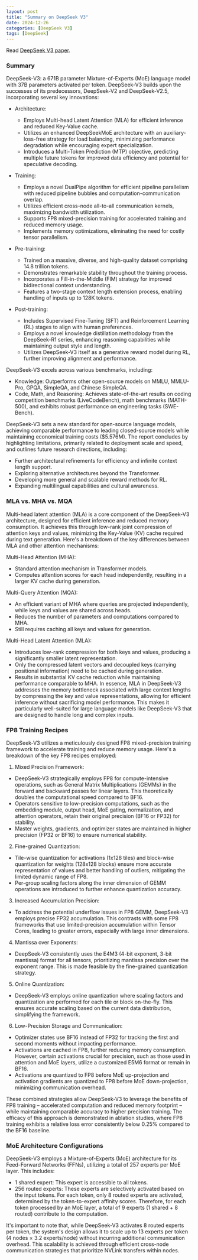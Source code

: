 ```yaml
---
layout: post
title: "Summary on DeepSeek V3"
date: 2024-12-26
categories: [DeepSeek V3]
tags: [DeepSeek]
---
```


Read [DeepSeek V3 paper](https://github.com/deepseek-ai/DeepSeek-V3/blob/main/DeepSeek_V3.pdf).

### Summary

DeepSeek-V3: a 671B parameter Mixture-of-Experts (MoE) language model with 37B parameters activated per token.
DeepSeek-V3 builds upon the successes of its predecessors, DeepSeek-V2 and DeepSeek-V2.5, incorporating several key innovations:

- Architecture:
    - Employs Multi-head Latent Attention (MLA) for efficient inference and reduced Key-Value cache.
    - Utilizes an enhanced DeepSeekMoE architecture with an auxiliary-loss-free strategy for load balancing, minimizing performance degradation while encouraging expert specialization.
    - Introduces a Multi-Token Prediction (MTP) objective, predicting multiple future tokens for improved data efficiency and potential for speculative decoding.

- Training:
    - Employs a novel DualPipe algorithm for efficient pipeline parallelism with reduced pipeline bubbles and computation-communication overlap.
    - Utilizes efficient cross-node all-to-all communication kernels, maximizing bandwidth utilization.
    - Supports FP8 mixed-precision training for accelerated training and reduced memory usage.
    - Implements memory optimizations, eliminating the need for costly tensor parallelism.

- Pre-training:
    - Trained on a massive, diverse, and high-quality dataset comprising 14.8 trillion tokens.
    - Demonstrates remarkable stability throughout the training process.
    - Incorporates a Fill-in-the-Middle (FIM) strategy for improved bidirectional context understanding.
    - Features a two-stage context length extension process, enabling handling of inputs up to 128K tokens.

- Post-training:
    - Includes Supervised Fine-Tuning (SFT) and Reinforcement Learning (RL) stages to align with human preferences.
    - Employs a novel knowledge distillation methodology from the DeepSeek-R1 series, enhancing reasoning capabilities while maintaining output style and length.
    - Utilizes DeepSeek-V3 itself as a generative reward model during RL, further improving alignment and performance.

DeepSeek-V3 excels across various benchmarks, including:
- Knowledge: Outperforms other open-source models on MMLU, MMLU-Pro, GPQA, SimpleQA, and Chinese SimpleQA.
- Code, Math, and Reasoning: Achieves state-of-the-art results on coding competition benchmarks (LiveCodeBench), math benchmarks (MATH-500), and exhibits robust performance on engineering tasks (SWE-Bench).

DeepSeek-V3 sets a new standard for open-source language models, achieving comparable performance to leading closed-source models while maintaining economical training costs ($5.576M). The report concludes by highlighting limitations, primarily related to deployment scale and speed, and outlines future research directions, including:
- Further architectural refinements for efficiency and infinite context length support.
- Exploring alternative architectures beyond the Transformer.
- Developing more general and scalable reward methods for RL.
- Expanding multilingual capabilities and cultural awareness.

### MLA vs. MHA vs. MQA

Multi-head latent attention (MLA) is a core component of the DeepSeek-V3 architecture, designed for efficient inference and reduced memory consumption. It achieves this through low-rank joint compression of attention keys and values, minimizing the Key-Value (KV) cache required during text generation.
Here's a breakdown of the key differences between MLA and other attention mechanisms:

Multi-Head Attention (MHA):
- Standard attention mechanism in Transformer models.
- Computes attention scores for each head independently, resulting in a larger KV cache during generation.

Multi-Query Attention (MQA):
- An efficient variant of MHA where queries are projected independently, while keys and values are shared across heads.
- Reduces the number of parameters and computations compared to MHA.
- Still requires caching all keys and values for generation.

Multi-Head Latent Attention (MLA):
- Introduces low-rank compression for both keys and values, producing a significantly smaller latent representation.
- Only the compressed latent vectors and decoupled keys (carrying positional information) need to be cached during generation.
- Results in substantial KV cache reduction while maintaining performance comparable to MHA.
In essence, MLA in DeepSeek-V3 addresses the memory bottleneck associated with large context lengths by compressing the key and value representations, allowing for efficient inference without sacrificing model performance. This makes it particularly well-suited for large language models like DeepSeek-V3 that are designed to handle long and complex inputs.

### FP8 Training Recipes

DeepSeek-V3 utilizes a meticulously designed FP8 mixed-precision training framework to accelerate training and reduce memory usage. Here's a breakdown of the key FP8 recipes employed:
1. Mixed Precision Framework:
- DeepSeek-V3 strategically employs FP8 for compute-intensive operations, such as General Matrix Multiplications (GEMMs) in the forward and backward passes for linear layers. This theoretically doubles the computational speed compared to BF16.
- Operators sensitive to low-precision computations, such as the embedding module, output head, MoE gating, normalization, and attention operators, retain their original precision (BF16 or FP32) for stability.
- Master weights, gradients, and optimizer states are maintained in higher precision (FP32 or BF16) to ensure numerical stability.

2. Fine-grained Quantization:
- Tile-wise quantization for activations (1x128 tiles) and block-wise quantization for weights (128x128 blocks) ensure more accurate representation of values and better handling of outliers, mitigating the limited dynamic range of FP8.
- Per-group scaling factors along the inner dimension of GEMM operations are introduced to further enhance quantization accuracy.

3. Increased Accumulation Precision:
- To address the potential underflow issues in FP8 GEMM, DeepSeek-V3 employs precise FP32 accumulation. This contrasts with some FP8 frameworks that use limited-precision accumulation within Tensor Cores, leading to greater errors, especially with large inner dimensions.

4. Mantissa over Exponents:
- DeepSeek-V3 consistently uses the E4M3 (4-bit exponent, 3-bit mantissa) format for all tensors, prioritizing mantissa precision over the exponent range. This is made feasible by the fine-grained quantization strategy.

5. Online Quantization:
- DeepSeek-V3 employs online quantization where scaling factors and quantization are performed for each tile or block on-the-fly. This ensures accurate scaling based on the current data distribution, simplifying the framework.

6. Low-Precision Storage and Communication:
- Optimizer states use BF16 instead of FP32 for tracking the first and second moments without impacting performance.
- Activations are cached in FP8, further reducing memory consumption. However, certain activations crucial for precision, such as those used in attention and MoE layers, utilize a customized E5M6 format or remain in BF16.
- Activations are quantized to FP8 before MoE up-projection and activation gradients are quantized to FP8 before MoE down-projection, minimizing communication overhead.

These combined strategies allow DeepSeek-V3 to leverage the benefits of FP8 training – accelerated computation and reduced memory footprint – while maintaining comparable accuracy to higher precision training. The efficacy of this approach is demonstrated in ablation studies, where FP8 training exhibits a relative loss error consistently below 0.25% compared to the BF16 baseline.


### MoE Architecture Configurations

DeepSeek-V3 employs a Mixture-of-Experts (MoE) architecture for its Feed-Forward Networks (FFNs), utilizing a total of 257 experts per MoE layer. This includes:
- 1 shared expert: This expert is accessible to all tokens.
- 256 routed experts: These experts are selectively activated based on the input tokens. For each token, only 8 routed experts are activated, determined by the token-to-expert affinity scores.
Therefore, for each token processed by an MoE layer, a total of 9 experts (1 shared + 8 routed) contribute to the computation.

It's important to note that, while DeepSeek-V3 activates 8 routed experts per token, the system's design allows it to scale up to 13 experts per token (4 nodes × 3.2 experts/node) without incurring additional communication overhead. This scalability is achieved through efficient cross-node communication strategies that prioritize NVLink transfers within nodes.

